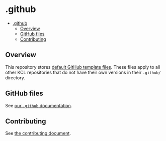 # .github

- [.github](#github)
  - [Overview](#overview)
  - [GitHub files](#github-files)
  - [Contributing](#contributing)

## Overview

This repository stores
[default GitHub template files](https://help.github.com/en/articles/creating-a-default-community-health-file-for-your-organization).
These files apply to all other KCL repositories that do not have
their own versions in their `.github/` directory.

## GitHub files

See [our `.github` documentation](.github/README-templates.md).

## Contributing

See [the contributing document](CONTRIBUTING.md).
